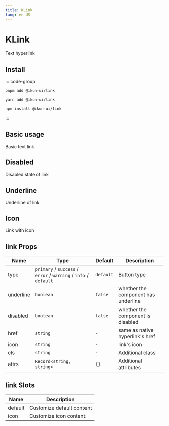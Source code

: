 ```yaml
---
title: KLink
lang: en-US
---
```


# KLink

Text hyperlink

## Install

::: code-group

```bash [pnpm]
pnpm add @ikun-ui/link
```

```bash [yarn]
yarn add @ikun-ui/link
```

```bash [npm]
npm install @ikun-ui/link
```

:::

## Basic usage

Basic text link

<demo src="../../../../example/link/basic.svelte" github='link'></demo>

## Disabled

Disabled state of link

<demo src="../../../../example/link/disabled.svelte" github='link'></demo>

## Underline

Underline of link

<demo src="../../../../example/link/underline.svelte" github='link'></demo>

## Icon

Link with icon

<demo src="../../../../example/link/icon.svelte" github='link'></demo>

## link Props

| Name      | Type                                                             | Default   | Description                         |
| --------- | ---------------------------------------------------------------- | --------- | ----------------------------------- |
| type      | `primary` / `success` / `error` / `warning` / `info` / `default` | `default` | Button type                         |
| underline | `boolean`                                                        | `false`   | whether the component has underline |
| disabled  | `boolean`                                                        | `false`   | whether the component is disabled   |
| href      | `string`                                                         | `-`       | same as native hyperlink's href     |
| icon      | `string`                                                         | `-`       | link's icon                         |
| cls       | `string`                                                         | `-`       | Additional class                    |
| attrs     | `Record<string, string>`                                         | `{}`      | Additional attributes               |

## link Slots

| Name    | Description               |
| ------- | ------------------------- |
| default | Customize default content |
| icon    | Customize icon content    |
